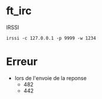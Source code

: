 # ft_irc

IRSSI
```
irssi -c 127.0.0.1 -p 9999 -w 1234
```



# Erreur
- lors de l'envoie de la reponse
    - 482
    - 442

